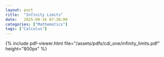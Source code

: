 ```yaml
---
layout: post
ritle:  "Infinity Limits"
date:   2025-09-16 07:30:00
categories: ["Mathematics"]
tags: ["Calculus"]
---
```


{% include pdf-viewer.html file="/assets/pdfs/cdi_one/infinity_limits.pdf" height="800px" %}
